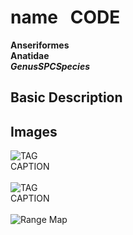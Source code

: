 # name &nbsp; CODE
**Anseriformes**<br>
**Anatidae**<br>
***GenusSPCSpecies***

## Basic Description

<!--TAG helps me identify what the link points to-->
## Images
![TAG](PATH)<br>
CAPTION <br><br>
![TAG](PATH)<br>
CAPTION <br><br>
![Range Map](PATH)

